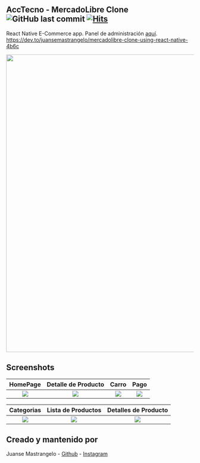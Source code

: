 ## AccTecno - MercadoLibre Clone ![GitHub last commit](https://img.shields.io/github/last-commit/JuanseMastrangelo/AccTecno) [![Hits](https://hits.seeyoufarm.com/api/count/incr/badge.svg?url=https%3A%2F%2Fgithub.com%2FJuanseMastrangelo%2FAccTecno&count_bg=%2379C83D&title_bg=%23555555&icon=ghostery.svg&icon_color=%23E7E7E7&title=visitas&edge_flat=false)](https://hits.seeyoufarm.com)
React Native E-Commerce app. Panel de administración [aquí](http://paback.host/).
https://dev.to/juansemastrangelo/mercadolibre-clone-using-react-native-4b6c

<img src="https://s6.gifyu.com/images/ezgif-1-49e23e07ded0.gif" width="800" /> 

## Screenshots

  HomePage                 |   Detalle de Producto        |  Carro       |  Pago
:-------------------------:|:-------------------------:|:-------------------------:|:-------------------------:
![](https://github.com/JuanseMastrangelo/AccTecno/blob/master/screenshots/Screenshot_20210604-224558.png?raw=true)|![](https://github.com/JuanseMastrangelo/AccTecno/blob/master/screenshots/Screenshot_20210604-224635.png?raw=true)|![](https://github.com/JuanseMastrangelo/AccTecno/blob/master/screenshots/Screenshot_20210604-224716.png?raw=true)|![](https://github.com/JuanseMastrangelo/AccTecno/blob/master/screenshots/Screenshot_20210604-224737.png)

  Categorias                 |   Lista de Productos        |  Detalles de Producto
:-------------------------:|:-------------------------:|:-------------------------:
![](https://github.com/JuanseMastrangelo/AccTecno/blob/master/screenshots/Screenshot_20210604-224609.png)|![](https://github.com/JuanseMastrangelo/AccTecno/blob/master/screenshots/Screenshot_20210604-224629.png?raw=true)|![](https://github.com/JuanseMastrangelo/AccTecno/blob/master/screenshots/Screenshot_20210604-224704.png?raw=true)


## Creado y mantenido por
Juanse Mastrangelo - [Github](https://github.com/JuanseMastrangelo) - [Instagram](https://www.instagram.com/JuanseMastrangelo)
